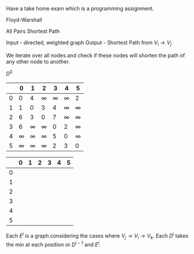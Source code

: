 Have a take home exam which is a programming assignment.

Floyd-Warshall 

All Pairs Shortest Path

Input - directed, weighted graph
Output - Shortest Path from $V_i \rightarrow V_j$ 

We iterate over all nodes and check if these nodes will shorten the path of any other node to another.

$D^0$ 

|     | 0        | 1        | 2        | 3        | 4        | 5        |
| --- | -------- | -------- | -------- | -------- | -------- | -------- |
| 0   | 0        | 4        | $\infty$ | $\infty$ | $\infty$ | 2        |
| 1   | 1        | 0        | 3        | 4        | $\infty$ | $\infty$ |
| 2   | 6        | 3        | 0        | 7        | $\infty$ | $\infty$ |
| 3   | 6        | $\infty$ | $\infty$ | 0        | 2        | $\infty$ |
| 4   | $\infty$ | $\infty$ | $\infty$ | 5        | 0        | $\infty$ |
| 5   | $\infty$ | $\infty$ | $\infty$ | 2        | 3        | 0        | 

|     | 0   | 1   | 2   | 3   | 4   | 5   |
| --- | --- | --- | --- | --- | --- | --- |
| 0   |     |     |     |     |     |     |
| 1   |     |     |     |     |     |     |
| 2   |     |     |     |     |     |     |
| 3   |     |     |     |     |     |     |
| 4   |     |     |     |     |     |     |
| 5    |     |     |     |     |     |     |

Each $E^i$ is a graph considering the cases where $V_j \rightarrow V_i \rightarrow V_k$.
Each $D^i$ takes the min at each position or $D^{i-1}$ and $E^i$.  
